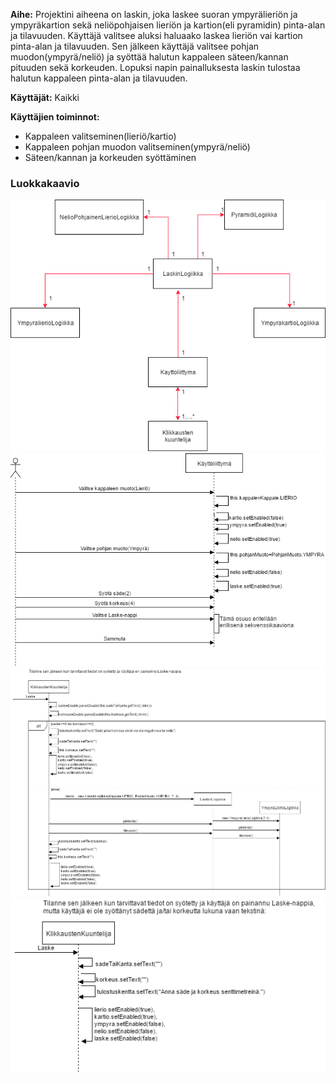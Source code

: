 **Aihe:** Projektini aiheena on laskin, joka laskee suoran ympyrälieriön ja ympyräkartion sekä neliöpohjaisen lieriön ja kartion(eli pyramidin) pinta-alan ja tilavuuden. Käyttäjä valitsee aluksi haluaako laskea lieriön vai kartion pinta-alan ja tilavuuden. Sen jälkeen käyttäjä valitsee pohjan muodon(ympyrä/neliö) ja syöttää halutun kappaleen säteen/kannan pituuden sekä korkeuden. Lopuksi napin painalluksesta laskin tulostaa halutun kappaleen pinta-alan ja tilavuuden. 

**Käyttäjät:** Kaikki 

**Käyttäjien toiminnot:**
- Kappaleen valitseminen(lieriö/kartio)
- Kappaleen pohjan muodon valitseminen(ympyrä/neliö)
- Säteen/kannan ja korkeuden syöttäminen


### Luokkakaavio

![Luokkakaavio](luokkakaavio.png)
![Sekvenssikaavio1](Sekvenssikaavio1.png)
![Sekvenssikaavio2](Sekvenssikaavio2.png)
![Sekvenssikaavio3](Sekvenssikaavio3.png)
